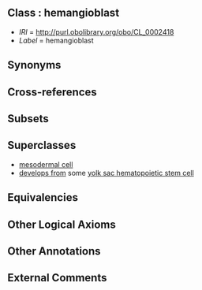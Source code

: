 
## Class : hemangioblast

 * *IRI* = http://purl.obolibrary.org/obo/CL_0002418
 * *Label* = hemangioblast

## Synonyms


## Cross-references


## Subsets


## Superclasses

 * [mesodermal cell](../../CL/22/CL_0000222.md)
 * [develops from](../../RO/02/RO_0002202.md) some [yolk sac hematopoietic stem cell](../../CL/54/CL_0002354.md)

## Equivalencies


## Other Logical Axioms


## Other Annotations


## External Comments

